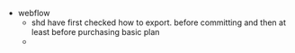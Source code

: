- webflow
	- shd have first checked how to export. before committing and then at least before purchasing basic plan
	-